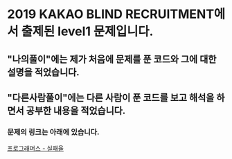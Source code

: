 # 2019 KAKAO BLIND RECRUITMENT에서 출제된 level1 문제입니다.
## "나의풀이"에는 제가 처음에 문제를 푼 코드와 그에 대한 설명을 적었습니다.
## "다른사람풀이"에는 다른 사람이 푼 코드를 보고 해석을 하면서 공부한 내용을 적었습니다.
### 문제의 링크는 아래에 있습니다.
<a href="https://programmers.co.kr/learn/courses/30/lessons/42889" target="_blank">프로그래머스 - 실패율</a>
